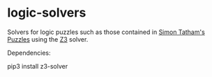# logic-solvers

Solvers for logic puzzles such as those contained in [Simon Tatham's Puzzles](https://www.chiark.greenend.org.uk/~sgtatham/puzzles/)
using the [Z3](https://github.com/Z3Prover/z3) solver.

Dependencies:

pip3 install z3-solver
